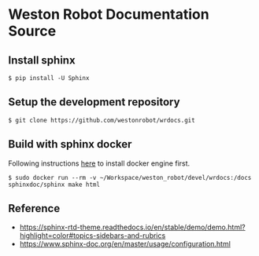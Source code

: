 # Weston Robot Documentation Source

## Install sphinx

```
$ pip install -U Sphinx
```

## Setup the development repository

```
$ git clone https://github.com/westonrobot/wrdocs.git
```

## Build with sphinx docker

Following instructions [here](https://docs.docker.com/engine/install/ubuntu/) to install docker engine first.

```
$ sudo docker run --rm -v ~/Workspace/weston_robot/devel/wrdocs:/docs sphinxdoc/sphinx make html
```

## Reference

* https://sphinx-rtd-theme.readthedocs.io/en/stable/demo/demo.html?highlight=color#topics-sidebars-and-rubrics
* https://www.sphinx-doc.org/en/master/usage/configuration.html